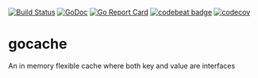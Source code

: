 [![Build Status](https://travis-ci.org/SotirisAlfonsos/gocache.svg?branch=main)](https://travis-ci.org/SotirisAlfonsos/gocache)
[![GoDoc](https://godoc.org/github.com/SotirisAlfonsos/gocache?status.png)](https://godoc.org/github.com/SotirisAlfonsos/gocache)
[![Go Report Card](https://goreportcard.com/badge/github.com/SotirisAlfonsos/gocache)](https://goreportcard.com/report/github.com/SotirisAlfonsos/gocache)
[![codebeat badge](https://codebeat.co/badges/d47cd5fb-cb6c-4eea-9f3c-c414655dbe3a)](https://codebeat.co/projects/github-com-sotirisalfonsos-gocache-main)
[![codecov](https://codecov.io/gh/SotirisAlfonsos/gocache/branch/main/graph/badge.svg?token=pOexX69rp4)](https://codecov.io/gh/SotirisAlfonsos/gocache)

# gocache
An in memory flexible cache where both key and value are interfaces 